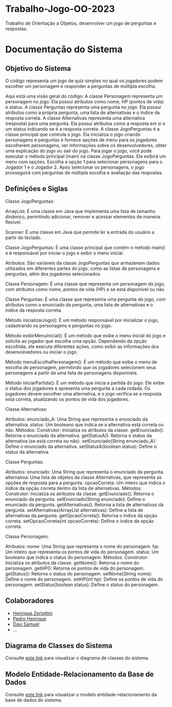 # Trabalho-Jogo-OO-2023
Trabalho de Orientação a Objetos, desenvolver um jogo de perguntas e respostas. 

# Documentação do Sistema

## Objetivo do Sistema
O código representa um jogo de quiz simples no qual os jogadores podem escolher um personagem e responder a perguntas de múltipla escolha. 

Aqui está uma visão geral do código:
A classe Personagem representa um personagem no jogo. Ela possui atributos como nome, HP (pontos de vida) e status.
A classe Perguntas representa uma pergunta no jogo. Ela possui atributos como a própria pergunta, uma lista de alternativas e o índice da resposta correta.
A classe Alternativas representa uma alternativa (resposta) para uma pergunta. Ela possui atributos como a resposta em si e um status indicando se é a resposta correta.
A classe JogoPerguntas é a classe principal que controla o jogo. Ela inicializa o jogo criando personagens e perguntas e fornece opções de menu para os jogadores escolherem personagens, ver informações sobre os desenvolvedores, obter uma explicação do jogo ou sair do jogo.
Para jogar o jogo, você pode executar o método principal (main) na classe JogoPerguntas. 
Ele exibirá um menu com opções. 
Escolha a opção 1 para selecionar personagens para o Jogador 1 e o Jogador 2.
Após selecionar os personagens, o jogo prosseguirá com perguntas de múltipla escolha e avaliação das respostas.

## Definições e Siglas

Classe JogoPerguntas:

ArrayList: É uma classe em Java que implementa uma lista de tamanho dinâmico, permitindo adicionar, remover e acessar elementos de maneira flexível.

Scanner: É uma classe em Java que permite ler a entrada do usuário a partir do teclado.

Classe JogoPerguntas: É uma classe principal que contém o método main() e é responsável por iniciar o jogo e exibir o menu inicial.

Atributos: São variáveis da classe JogoPerguntas que armazenam dados utilizados em diferentes partes do jogo, como as listas de personagens e perguntas, além dos jogadores selecionados.

Classe Personagem: É uma classe que representa um personagem do jogo, com atributos como nome, pontos de vida (HP) e se está disponível ou não.

Classe Perguntas: É uma classe que representa uma pergunta do jogo, com atributos como o enunciado da pergunta, uma lista de alternativas e o índice da resposta correta.

Método inicializarJogo(): É um método responsável por inicializar o jogo, cadastrando os personagens e perguntas no jogo.

Método exibirMenuInicial(): É um método que exibe o menu inicial do jogo e solicita ao jogador que escolha uma opção. Dependendo da opção escolhida, ele executa diferentes ações, como exibir as informações dos desenvolvedores ou iniciar o jogo.

Método menuEscolhaPersonagem(): É um método que exibe o menu de escolha de personagem, permitindo que os jogadores selecionem seus personagens a partir de uma lista de personagens disponíveis.

Método iniciarPartida(): É um método que inicia a partida do jogo. Ele exibe o status dos jogadores e apresenta uma pergunta a cada rodada. Os jogadores devem escolher uma alternativa, e o jogo verifica se a resposta está correta, atualizando os pontos de vida dos jogadores.

Classe Alternativas:

Atributos:
enunciado_A: Uma String que representa o enunciado da alternativa.
status: Um booleano que indica se a alternativa está correta ou não.
Métodos:
Construtor: Inicializa os atributos da classe.
getEnunciado(): Retorna o enunciado da alternativa.
getStatusA(): Retorna o status da alternativa (se está correta ou não).
setEnunciado(String enunciado_A): Define o enunciado da alternativa.
setStatusA(boolean status): Define o status da alternativa.

Classe Perguntas:

Atributos:
enunciado: Uma String que representa o enunciado da pergunta.
alternativa: Uma lista de objetos da classe Alternativas, que representa as opções de resposta para a pergunta.
opcaoCorreta: Um inteiro que indica o índice da opção correta dentro da lista de alternativas.
Métodos:
Construtor: Inicializa os atributos da classe.
getEnunciado(): Retorna o enunciado da pergunta.
setEnunciado(String enunciado): Define o enunciado da pergunta.
getAlternativas(): Retorna a lista de alternativas da pergunta.
setAlternativas(ArrayList<String> alternativas): Define a lista de alternativas da pergunta.
getOpcaoCorreta(): Retorna o índice da opção correta.
setOpcaoCorreta(int opcaoCorreta): Define o índice da opção correta.
  
Classe Personagem:

Atributos:
nome: Uma String que representa o nome do personagem.
hp: Um inteiro que representa os pontos de vida do personagem.
status: Um booleano que indica o status do personagem.
Métodos:
Construtor: Inicializa os atributos da classe.
getNome(): Retorna o nome do personagem.
getHP(): Retorna os pontos de vida do personagem.
getStatus(): Retorna o status do personagem.
setNome(String nome): Define o nome do personagem.
setHP(int hp): Define os pontos de vida do personagem.
setStatus(boolean status): Define o status do personagem.

## Colaboradores
- [Henrique Zerlottini](https://github.com/Zerlottini)
- [Pedro Henrique](https://github.com/PedroHen0510)
- [Davi Samuel](https://github.com/DaviSamuelFB)
- ...

## Diagrama de Classes do Sistema
Consulte [este link](link_para_diagrama_de_classes.png) para visualizar o diagrama de classes do sistema.

## Modelo Entidade-Relacionamento da Base de Dados
Consulte [este link](link_para_modelo_entidade_relacionamento.png) para visualizar o modelo entidade-relacionamento da base de dados do sistema.
